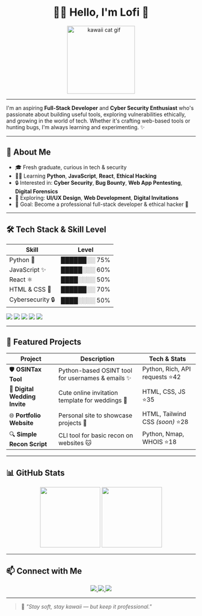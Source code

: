 <h1 align="center">🌸👋 Hello, I'm Lofi 🐰</h1>
<p align="center">
  <img src="https://media.tenor.com/ckIhSpvMTCUAAAAi/uwu-cat.gif" width="180px" alt="kawaii cat gif"/>
</p>

---

I'm an aspiring **Full-Stack Developer** and **Cyber Security Enthusiast** who's passionate about building useful tools, exploring vulnerabilities ethically, and growing in the world of tech. Whether it's crafting web-based tools or hunting bugs, I'm always learning and experimenting. ✨

---

## 🚀 About Me

- 🎓 Fresh graduate, curious in tech & security  
- 👨‍💻 Learning **Python**, **JavaScript**, **React**, **Ethical Hacking**  
- 🔒 Interested in: **Cyber Security**, **Bug Bounty**, **Web App Pentesting**, **Digital Forensics**  
- 🌱 Exploring: **UI/UX Design**, **Web Development**, **Digital Invitations**  
- 🎯 Goal: Become a professional full-stack developer & ethical hacker 🌸

---

## 🛠️ Tech Stack & Skill Level

| Skill          | Level |  
|----------------|-------|  
| Python 🐍       | ██████░░ 75% |  
| JavaScript ✨   | █████░░░ 60% |  
| React ⚛️       | ████░░░░ 50% |  
| HTML & CSS 🎨  | ██████░░ 70% |  
| Cybersecurity 🔒| ████░░░░ 50% |  

<p align="left">
  <img src="https://img.shields.io/badge/Python-75%25-pink?style=for-the-badge" />
  <img src="https://img.shields.io/badge/JavaScript-60%25-lightblue?style=for-the-badge" />
  <img src="https://img.shields.io/badge/React-50%25-purple?style=for-the-badge" />
  <img src="https://img.shields.io/badge/CSS-70%25-pink?style=for-the-badge" />
  <img src="https://img.shields.io/badge/CyberSec-50%25-lightgreen?style=for-the-badge" />
</p>

---

## 📂 Featured Projects

| Project                       | Description                                             | Tech & Stats                  |
|-------------------------------|---------------------------------------------------------|--------------------------------|
| 🛡️ **OSINTax Tool**           | Python-based OSINT tool for usernames & emails ✨       | Python, Rich, API requests ⭐42 |
| 📝 **Digital Wedding Invite**  | Cute online invitation template for weddings 💌        | HTML, CSS, JS ⭐35             |
| 🌐 **Portfolio Website**       | Personal site to showcase projects 🌸                  | HTML, Tailwind CSS *(soon)* ⭐28 |
| 🔍 **Simple Recon Script**     | CLI tool for basic recon on websites 🐱                | Python, Nmap, WHOIS ⭐18       |

---

## 📊 GitHub Stats

<p align="center">
  <img src="https://github-readme-stats.vercel.app/api?username=lofai12&show_icons=true&theme=tokyonight&hide_border=true" height="160"/>
  <img src="https://github-readme-stats.vercel.app/api/top-langs/?username=lofai12&layout=compact&theme=tokyonight&hide_border=true" height="160"/>
</p>

---

## 📫 Connect with Me

<p align="center">
  <a href="https://github.com/lofai12">
    <img src="https://img.shields.io/badge/GitHub-🐱-pink?style=for-the-badge" />
  </a>
  <a href="mailto:defvan774@gmail.com">
    <img src="https://img.shields.io/badge/Email-📧-lightblue?style=for-the-badge" />
  </a>
  <a href="https://twitter.com/">
    <img src="https://img.shields.io/badge/Twitter-🐦-purple?style=for-the-badge" />
  </a>
</p>

---

> 🌸 *"Stay soft, stay kawaii — but keep it professional."*  
